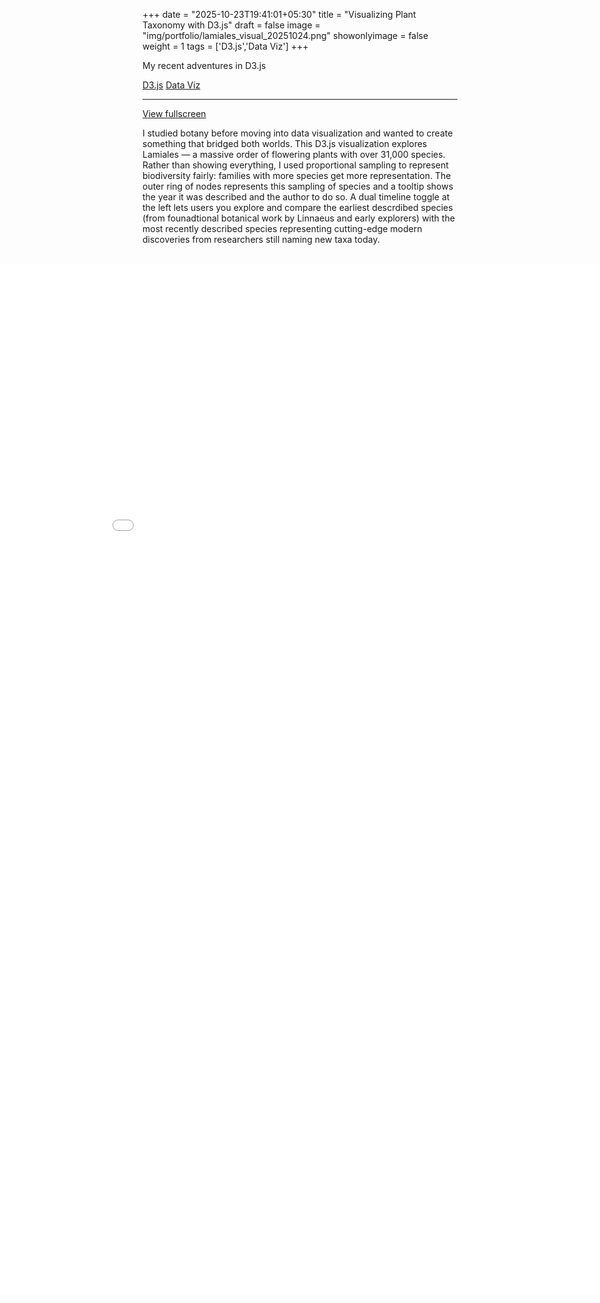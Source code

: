 +++
date = "2025-10-23T19:41:01+05:30"
title = "Visualizing Plant Taxonomy with D3.js"
draft = false
image = "img/portfolio/lamiales_visual_20251024.png"
showonlyimage = false
weight = 1
tags = ['D3.js','Data Viz']
+++

My recent adventures in D3.js

<div class=Tags>
<span><a href="/tags/python/">D3.js</a></span>
<span><a href="/tags/data-viz/">Data Viz</a></span>
</div>
<!--more-->
<hr>


<!--{{< lamiales-viz >}}-->

[View fullscreen](/projects/plant-taxonomy/index.html)

I studied botany before moving into data visualization and wanted to create something that bridged both worlds. This D3.js visualization explores Lamiales — a massive order of flowering plants with over 31,000 species. Rather than showing everything, I used proportional sampling to represent biodiversity fairly: families with more species get more representation. The outer ring of nodes represents this sampling of species and a tooltip shows the year it was described and the author to do so. A dual timeline toggle at the left lets users you explore and compare the earliest descrdibed species (from founadtional botanical work by Linnaeus and early explorers) with the most recently described species representing cutting-edge modern discoveries from researchers still naming new taxa today.

<br>

<style>
  .viz-container {
    width: 100vw;
    position: relative;
    left: 50%;
    right: 50%;
    margin-left: -50vw;
    margin-right: -50vw;
    max-width: 100vw;
  }
  .viz-container iframe {
    width: 100%;
    height: 1650px;
    border: none;
  }
  
  /* Responsive: smaller on mobile */
  @media (max-width: 768px) {
    .viz-container iframe {
      height: 500px;
    }
  }
</style>

<div class="viz-container">
  <iframe 
    src="/projects/plant-taxonomy/index.html" 
    width="100%" 
    height="700px" 
    frameborder="0"
    title="Lamiales Taxonomy Visualization">
  </iframe>
</div>
